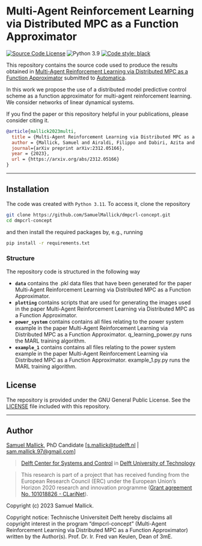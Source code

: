 # Multi-Agent Reinforcement Learning via Distributed MPC as a Function Approximator

[![Source Code License](https://img.shields.io/badge/license-GPL-blueviolet)](https://github.com/SamuelMallick/dmpcrl-concept/blob/main/LICENSE)
![Python 3.9](https://img.shields.io/badge/python-3.9-green.svg)
[![Code style: black](https://img.shields.io/badge/code%20style-black-000000.svg)](https://github.com/psf/black)


This repository contains the source code used to produce the results obtained in [Multi-Agent Reinforcement Learning via Distributed MPC as a Function Approximator](https://arxiv.org/abs/2312.05166) submitted to [Automatica](https://www.sciencedirect.com/journal/automatica/vol/160/suppl/C).

In this work we propose the use of a distributed model predictive control scheme as a function approximator for multi-agent reinforcement learning. We consider networks of linear dynamical systems.

If you find the paper or this repository helpful in your publications, please consider citing it.

```bibtex
@article{mallick2023multi,
  title = {Multi-Agent Reinforcement Learning via Distributed MPC as a Function Approximator},
  author = {Mallick, Samuel and Airaldi, Filippo and Dabiri, Azita and De Schutter, Bart},
  journal={arXiv preprint arXiv:2312.05166},
  year = {2023},
  url = {https://arxiv.org/abs/2312.05166}
}
```

---

## Installation

The code was created with `Python 3.11`. To access it, clone the repository

```bash
git clone https://github.com/SamuelMallick/dmpcrl-concept.git
cd dmpcrl-concept
```

and then install the required packages by, e.g., running

```bash
pip install -r requirements.txt
```

### Structure

The repository code is structured in the following way

- **`data`** contains the .pkl data files that have been generated for the paper Multi-Agent Reinforcement Learning via Distributed MPC as a Function Approximator.
- **`plotting`** contains scripts that are used for generating the images used in the paper Multi-Agent Reinforcement Learning via Distributed MPC as a Function Approximator.
- **`power_system`** contains contains all files relating to the power system example in the paper Multi-Agent Reinforcement Learning via Distributed MPC as a Function Approximator. q_learning_power.py runs the MARL training algorithm.
- **`example_1`** contains contains all files relating to the power system example in the paper Multi-Agent Reinforcement Learning via Distributed MPC as a Function Approximator. example_1.py.py runs the MARL training algorithm.
## License

The repository is provided under the GNU General Public License. See the [LICENSE](https://github.com/SamuelMallick/dmpcrl-concept/blob/main/LICENSE) file included with this repository.

---

## Author

[Samuel Mallick](https://www.tudelft.nl/staff/s.h.mallick/), PhD Candidate [s.mallick@tudelft.nl | sam.mallick.97@gmail.com]

> [Delft Center for Systems and Control](https://www.tudelft.nl/en/3me/about/departments/delft-center-for-systems-and-control/) in [Delft University of Technology](https://www.tudelft.nl/en/)

> This research is part of a project that has received funding from the European Research Council (ERC) under the European Union’s Horizon 2020 research and innovation programme ([Grant agreement No. 101018826 - CLariNet](https://cordis.europa.eu/project/id/101018826)).

Copyright (c) 2023 Samuel Mallick.

Copyright notice: Technische Universiteit Delft hereby disclaims all copyright interest in the program “dmpcrl-concept” (Multi-Agent Reinforcement Learning via Distributed MPC as a Function Approximator) written by the Author(s). Prof. Dr. Ir. Fred van Keulen, Dean of 3mE.

